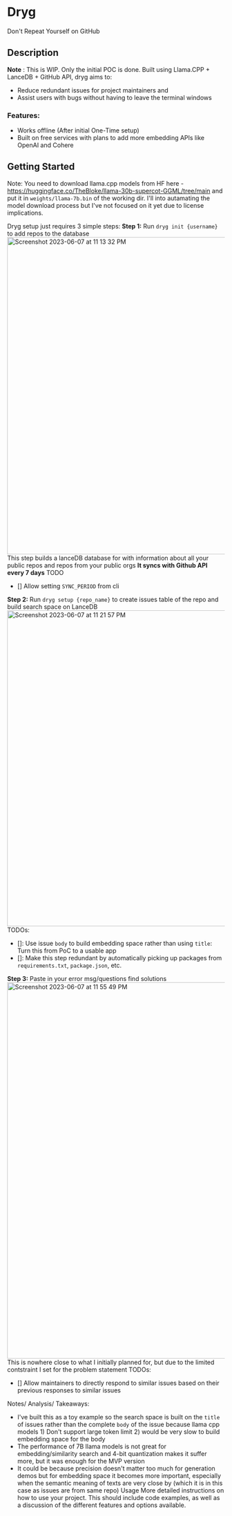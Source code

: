 # Dryg
Don't Repeat Yourself on GitHub

## Description
**Note** : This is WIP. Only the initial POC is done.
Built using Llama.CPP + LanceDB + GitHub API, dryg aims to:
* Reduce redundant issues for project maintainers and
* Assist users with bugs without having to leave the terminal windows

### Features:
* Works offline (After initial One-Time setup)
* Built on free services with plans to add more embedding APIs like OpenAI and Cohere

## Getting Started
Note: You need to download llama.cpp models from HF here - https://huggingface.co/TheBloke/llama-30b-supercot-GGML/tree/main and put it in `weights/llama-7b.bin` of the working dir. I'll into autamating the model download process but I've not focused on it yet due to license implications.

Dryg setup just requires 3 simple steps:
**Step 1:**
Run `dryg init {username}` to add repos to the database
<img width="735" alt="Screenshot 2023-06-07 at 11 13 32 PM" src="https://github.com/AyushExel/Dryg/assets/15766192/f7634f2c-9c96-4ea3-847f-78443438a65a">
This step builds a lanceDB database for with information about all your public repos and repos from your public orgs
**It syncs with Github API every 7 days**
TODO
- [] Allow setting `SYNC_PERIOD` from cli

**Step 2:**
Run `dryg setup {repo_name}` to create issues table of the repo and build search space on LanceDB
<img width="732" alt="Screenshot 2023-06-07 at 11 21 57 PM" src="https://github.com/AyushExel/Dryg/assets/15766192/9aba70bf-2b90-466c-9861-1c62d9b05c41">
TODOs:
- []: Use issue `body` to build embedding space rather than using `title`: Turn this from PoC to a usable app
- []: Make this step redundant by automatically picking up packages from `requirements.txt`, `package.json`, etc.

**Step 3:** 
Paste in your error msg/questions find solutions
<img width="872" alt="Screenshot 2023-06-07 at 11 55 49 PM" src="https://github.com/AyushExel/Dryg/assets/15766192/0fab50d8-0fdb-4caa-87d3-1d385c2daf38">
This is nowhere close to what I initially planned for, but due to the limited contstraint I set for the problem statement
TODOs:
- [] Allow maintainers to directly respond to similar issues based on their previous responses to similar issues



Notes/ Analysis/ Takeaways:
* I've built this as a toy example so the search space is built on the `title` of issues rather than the complete `body` of the issue because llama cpp models 1) Don't support large token limit 2) would be very slow to build embedding space for the body
* The performance of 7B llama models is not great for embedding/similarity search and 4-bit quantization makes it suffer more, but it was enough for the MVP version
* It could be because precision doesn't matter too much for generation demos but for embedding space it becomes more important, especially when the semantic meaning of texts are very close by (which it is in this case as issues are from same repo)
Usage
More detailed instructions on how to use your project. This should include code examples, as well as a discussion of the different features and options available.

